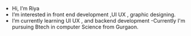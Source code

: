 - Hi, I’m Riya
- I’m interested in front end development ,UI UX , graphic designing.
- I’m currently learning UI UX , and backend development
-Currently I'm pursuing Btech in computer Science from Gurgaon.
